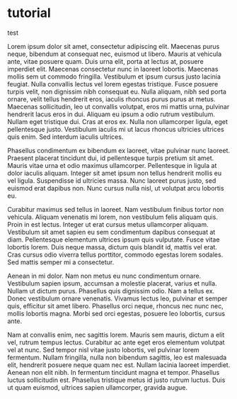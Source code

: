 # tutorial
test


Lorem ipsum dolor sit amet, consectetur adipiscing elit. Maecenas purus neque, bibendum at consequat nec, euismod ut libero. Mauris at vehicula ante, vitae posuere quam. Duis urna elit, porta at lectus at, posuere imperdiet elit. Maecenas consectetur nunc in laoreet lobortis. Maecenas mollis sem ut commodo fringilla. Vestibulum et ipsum cursus justo lacinia feugiat. Nulla convallis lectus vel lorem egestas tristique. Fusce posuere turpis velit, non dignissim nibh consequat eu. Nulla aliquam, nibh sed porta ornare, velit tellus hendrerit eros, iaculis rhoncus purus purus at metus. Maecenas sollicitudin, leo ut convallis volutpat, eros mi mattis urna, pulvinar hendrerit lacus eros in dui. Aliquam eu ipsum a odio rutrum vestibulum. Nullam eget tristique dui. Cras at eros ex. Nulla non ullamcorper ligula, eget pellentesque justo. Vestibulum iaculis mi ut lacus rhoncus ultricies ultrices quis enim. Sed interdum iaculis ultrices.

Phasellus condimentum ex bibendum ex laoreet, vitae pulvinar nunc laoreet. Praesent placerat tincidunt dui, id pellentesque turpis pretium sit amet. Mauris vitae urna et odio maximus ullamcorper. Pellentesque in ligula at dolor iaculis aliquam. Integer sit amet ipsum non tellus hendrerit mollis eu vel ligula. Suspendisse id ultricies massa. Nunc laoreet purus justo, sed euismod erat dapibus non. Nunc cursus nulla nisl, ut volutpat arcu lobortis eu.

Curabitur maximus sed tellus in laoreet. Nam vestibulum finibus tortor non vehicula. Aliquam venenatis mi lorem, non vestibulum felis aliquam quis. Proin in est lectus. Integer ut erat cursus metus ullamcorper aliquam. Vestibulum sit amet sapien eu sem condimentum dapibus consequat at diam. Pellentesque elementum ultrices ipsum quis vulputate. Fusce vitae lobortis lorem. Duis neque massa, dictum quis blandit id, mattis vel erat. Cras cursus odio viverra tellus porttitor, commodo egestas lorem sodales. Sed mattis semper mi a consectetur.

Aenean in mi dolor. Nam non metus eu nunc condimentum ornare. Vestibulum sapien ipsum, accumsan a molestie placerat, varius et nulla. Nullam ut dictum purus. Phasellus quis dignissim odio. Nam a tellus ex. Donec vestibulum ornare venenatis. Vivamus lectus leo, pulvinar et semper quis, efficitur sit amet libero. Phasellus orci neque, rhoncus nec nunc nec, mollis lobortis magna. Morbi sed orci egestas, posuere leo lobortis, cursus ante.

Nam at convallis enim, nec sagittis lorem. Mauris sem mauris, dictum a elit vel, rutrum tempus lectus. Curabitur ac ante eget eros elementum volutpat vel at nunc. Sed tempor nisl vitae justo lobortis, vel pulvinar lorem fermentum. Nullam fringilla, nulla non bibendum sagittis, leo est malesuada elit, hendrerit posuere neque quam nec est. Nullam lacinia laoreet imperdiet. Aenean non elit nibh. In fermentum tincidunt magna et tempor. Phasellus luctus sollicitudin est. Phasellus tristique metus id justo rutrum luctus. Duis ut quam euismod, ultrices sapien ullamcorper, gravida augue.
